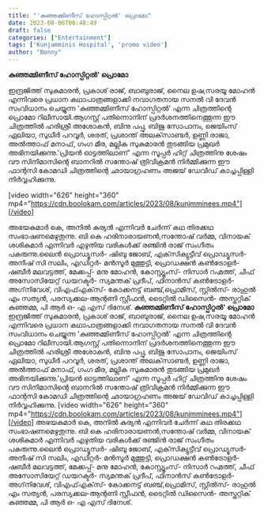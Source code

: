 ```yaml
---
title: "'കുഞ്ഞമ്മിണീസ് ഹോസ്പിറ്റൽ' പ്രൊമോ"
date: 2023-08-06T06:48:49
draft: false
categories: ["Entertainment"]
tags: ['Kunjamminis Hospital', 'promo video']
author: "Bonny"
---
```


<strong>കുഞ്ഞമ്മിണീസ് ഹോസ്പിറ്റൽ' പ്രൊമോ</strong>

ഇന്ദ്രജിത്ത് സുകുമാരന്‍, പ്രകാശ് രാജ്, ബാബുരാജ്, നൈല ഉഷ,സരയൂ മോഹൻ എന്നിവരെ പ്രധാന കഥാപാത്രങ്ങളാക്കി നവാഗതനായ സനല്‍ വി ദേവന്‍ സംവിധാനം ചെയ്യുന്ന 'കുഞ്ഞമ്മിണീസ് ഹോസ്പിറ്റല്‍' എന്ന ചിത്രത്തിന്റെ പ്രൊമോ റിലീസായി.ആഗസ്റ്റ് പതിന്നൊനിന് പ്രദർശനത്തിനെത്തുന്ന ഈ ചിത്രത്തിൽ ഹരിശ്രീ അശോകന്‍, ബിനു പപ്പു, ബിജു സോപാനം, ജെയിംസ് ഏലിയാ, സുധീര്‍ പറവൂര്‍, ശരത്, പ്രശാന്ത് അലക്‌സാണ്ടര്‍, ഉണ്ണി രാജാ, അല്‍ത്താഫ് മനാഫ്, ഗംഗ മീര, മല്ലിക സുകുമാരന്‍ തുടങ്ങിയ പ്രമുഖർ അഭിനയിക്കുന്നു.'പ്രിയന്‍ ഓട്ടത്തിലാണ്' എന്ന സൂപ്പര്‍ ഹിറ്റ് ചിത്രത്തിനു ശേഷം വൗ സിനിമാസിന്റെ ബാനറില്‍ സന്തോഷ് ത്രിവിക്രമന്‍ നിര്‍മ്മിക്കുന്ന ഈ ഫാന്റസി കോമഡി ചിത്രത്തിന്റെ ഛായാഗ്രഹണം അജയ് ഡേവിഡ് കാച്ചപ്പിള്ളി നിര്‍വ്വഹിക്കുന്നു.

[video width="626" height="360" mp4="https://cdn.boolokam.com/articles/2023/08/kunjmminees.mp4"][/video]

അഭയകുമാര്‍ കെ, അനില്‍ കുര്യന്‍ എന്നിവര്‍ ചേര്‍ന്ന് കഥ തിരക്കഥ സംഭാഷണമെഴുതുന്നു. ബി കെ ഹരിനാരായണന്‍,സന്തോഷ് വർമ്മ, വിനായക് ശശികുമാര്‍ എന്നിവര്‍ എഴുതിയ വരികള്‍ക്ക് രഞ്ജിന്‍ രാജ് സംഗീതം പകരുന്നു.ലൈന്‍ പ്രൊഡ്യൂസര്‍- ഷിബു ജോബ്, എക്‌സിക്യുട്ടീവ് പ്രൊഡ്യൂസര്‍- അനീഷ് സി സലിം, എഡിറ്റര്‍- മന്‍സൂര്‍ മുത്തുട്ടി, പ്രൊഡക്ഷന്‍ കണ്‍ട്രോളര്‍- ഷബീര്‍ മലവട്ടത്ത്, മേക്കപ്പ്- മനു മോഹന്‍, കോസ്റ്റ്യൂംസ്- നിസാര്‍ റഹ്മത്ത്, ചീഫ് അസോസിയേറ്റ് ഡയറക്ടര്‍- സ്യമന്തക് പ്രദീപ്, ഫിനാന്‍സ് കണ്‍ട്രോളര്‍- അഗ്‌നിവേശ്, വിഎഫ്എക്‌സ്- കോക്കനട്ട് ബഞ്ച്,പ്രൊമിസ്, സ്റ്റില്‍സ്- രാഹുല്‍ എം സത്യന്‍, പരസ്യക്കല-ആന്റണി സ്റ്റീഫൻ, ടൈറ്റിൽ ഡിസൈന്‍- അസ്തറ്റിക് കുഞ്ഞമ്മ, പി ആര്‍ ഒ- എ എസ് ദിനേശ്.
**കുഞ്ഞമ്മിണീസ് ഹോസ്പിറ്റൽ' പ്രൊമോ** ഇന്ദ്രജിത്ത് സുകുമാരന്‍, പ്രകാശ് രാജ്, ബാബുരാജ്, നൈല ഉഷ,സരയൂ മോഹൻ എന്നിവരെ പ്രധാന കഥാപാത്രങ്ങളാക്കി നവാഗതനായ സനല്‍ വി ദേവന്‍ സംവിധാനം ചെയ്യുന്ന 'കുഞ്ഞമ്മിണീസ് ഹോസ്പിറ്റല്‍' എന്ന ചിത്രത്തിന്റെ പ്രൊമോ റിലീസായി.ആഗസ്റ്റ് പതിന്നൊനിന് പ്രദർശനത്തിനെത്തുന്ന ഈ ചിത്രത്തിൽ ഹരിശ്രീ അശോകന്‍, ബിനു പപ്പു, ബിജു സോപാനം, ജെയിംസ് ഏലിയാ, സുധീര്‍ പറവൂര്‍, ശരത്, പ്രശാന്ത് അലക്‌സാണ്ടര്‍, ഉണ്ണി രാജാ, അല്‍ത്താഫ് മനാഫ്, ഗംഗ മീര, മല്ലിക സുകുമാരന്‍ തുടങ്ങിയ പ്രമുഖർ അഭിനയിക്കുന്നു.'പ്രിയന്‍ ഓട്ടത്തിലാണ്' എന്ന സൂപ്പര്‍ ഹിറ്റ് ചിത്രത്തിനു ശേഷം വൗ സിനിമാസിന്റെ ബാനറില്‍ സന്തോഷ് ത്രിവിക്രമന്‍ നിര്‍മ്മിക്കുന്ന ഈ ഫാന്റസി കോമഡി ചിത്രത്തിന്റെ ഛായാഗ്രഹണം അജയ് ഡേവിഡ് കാച്ചപ്പിള്ളി നിര്‍വ്വഹിക്കുന്നു. [video width="626" height="360" mp4="https://cdn.boolokam.com/articles/2023/08/kunjmminees.mp4"][/video] അഭയകുമാര്‍ കെ, അനില്‍ കുര്യന്‍ എന്നിവര്‍ ചേര്‍ന്ന് കഥ തിരക്കഥ സംഭാഷണമെഴുതുന്നു. ബി കെ ഹരിനാരായണന്‍,സന്തോഷ് വർമ്മ, വിനായക് ശശികുമാര്‍ എന്നിവര്‍ എഴുതിയ വരികള്‍ക്ക് രഞ്ജിന്‍ രാജ് സംഗീതം പകരുന്നു.ലൈന്‍ പ്രൊഡ്യൂസര്‍- ഷിബു ജോബ്, എക്‌സിക്യുട്ടീവ് പ്രൊഡ്യൂസര്‍- അനീഷ് സി സലിം, എഡിറ്റര്‍- മന്‍സൂര്‍ മുത്തുട്ടി, പ്രൊഡക്ഷന്‍ കണ്‍ട്രോളര്‍- ഷബീര്‍ മലവട്ടത്ത്, മേക്കപ്പ്- മനു മോഹന്‍, കോസ്റ്റ്യൂംസ്- നിസാര്‍ റഹ്മത്ത്, ചീഫ് അസോസിയേറ്റ് ഡയറക്ടര്‍- സ്യമന്തക് പ്രദീപ്, ഫിനാന്‍സ് കണ്‍ട്രോളര്‍- അഗ്‌നിവേശ്, വിഎഫ്എക്‌സ്- കോക്കനട്ട് ബഞ്ച്,പ്രൊമിസ്, സ്റ്റില്‍സ്- രാഹുല്‍ എം സത്യന്‍, പരസ്യക്കല-ആന്റണി സ്റ്റീഫൻ, ടൈറ്റിൽ ഡിസൈന്‍- അസ്തറ്റിക് കുഞ്ഞമ്മ, പി ആര്‍ ഒ- എ എസ് ദിനേശ്.
